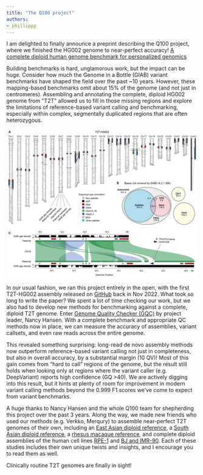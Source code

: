```yaml
---
title: "The Q100 project"
authors:
- phillippy
---
```

I am delighted to finally announce a preprint describing the Q100 project, where we finished the HG002 genome to near-perfect accuracy! [A complete diploid human genome benchmark for personalized genomics](https://www.biorxiv.org/content/10.1101/2025.09.21.677443v1)

<!--excerpt-->

Building benchmarks is hard, unglamorous work, but the impact can be huge. Consider how much the Genome in a Bottle (GIAB) variant benchmarks have shaped the field over the past ~10 years. However, these mapping-based benchmarks omit about 15% of the genome (and not just in centromeres). Assembling and annotating the complete, diploid HG002 genome from "T2T" allowed us to fill in those missing regions and explore the limitations of reference-based variant calling and benchmarking, especially within complex, segmentally duplicated regions that are often heterozygous.

![alt text](/downloads/HG002Figure2.png "Previously missing benchmark regions overlaid on the complete HG002 genome")

In our usual fashion, we ran this project entirely in the open, with the first T2T-HG002 assembly released on [GitHub](https://github.com/marbl/hg002) back in Nov 2022. What took so long to write the paper? We spent a lot of time checking our work, but we also had to develop new methods for benchmarking against a complete, diploid T2T genome. Enter [Genome Quality Checker (GQC)](https://github.com/marbl/GQC) by project leader, Nancy Hansen. With a complete benchmark and appropriate QC methods now in place, we can measure the accuracy of assemblies, variant callsets, and even raw reads across the entire genome.

This revealed something surprising: long-read de novo assembly methods now outperform reference-based variant calling not just in completeness, but also in overall accuracy, by a substantial margin (10 QV)! Most of this gain comes from “hard to call” regions of the genome, but the result still holds when looking only at regions where the variant caller (e.g. DeepVariant) reports high confidence (GQ >40). We are actively digging into this result, but it hints at plenty of room for improvement in modern variant calling methods beyond the 0.999 F1 scores we’ve come to expect from variant benchmarks.

A huge thanks to Nancy Hansen and the whole Q100 team for shepherding this project over the past 3 years. Along the way, we made new friends who used our methods (e.g. Verkko, Merqury) to assemble near-perfect T2T genomes of their own, including an [East Asian diploid reference](https://www.biorxiv.org/content/10.1101/2025.08.01.667781v2), a [South Asian diploid reference](https://www.biorxiv.org/content/10.1101/2025.07.12.664550v2), a [rhesus macaque reference](https://www.biorxiv.org/content/10.1101/2025.08.04.668424v1), and complete diploid assemblies of the human cell lines [RPE-1](https://www.nature.com/articles/s41467-025-62428-z) and [BJ and IMR-90](https://www.biorxiv.org/content/10.1101/2025.04.15.648829v1). Each of these studies includes their own unique twists and insights, and I encourage you to read them as well.

Clinically routine T2T genomes are finally in sight!
